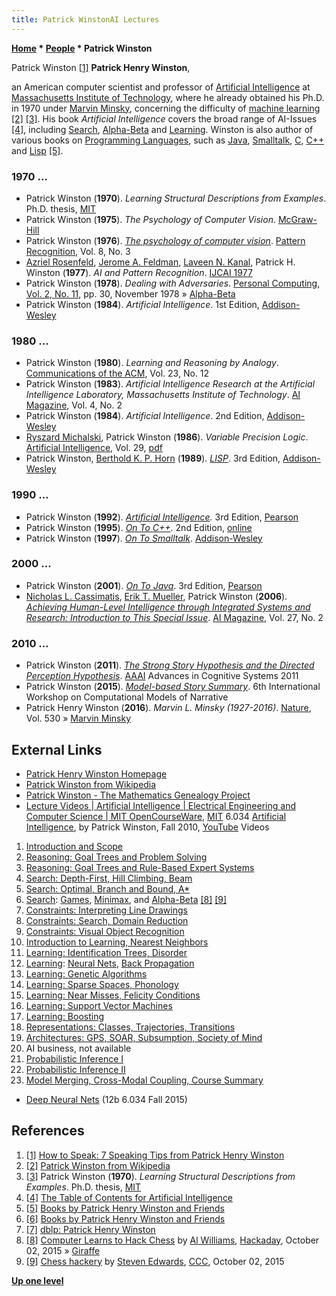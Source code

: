 ```yaml
---
title: Patrick WinstonAI Lectures
---
```

**[Home](Home "Home") \* [People](People "People") \* Patrick Winston**



 [](http://sixminutes.dlugan.com/2008/03/24/speaking-tips-patrick-henry-winston-speak/) Patrick Winston <a id="cite-note-1" href="#cite-ref-1">[1]</a> 
**Patrick Henry Winston**,  

an American computer scientist and professor of [Artificial Intelligence](Artificial_Intelligence "Artificial Intelligence") at [Massachusetts Institute of Technology](Massachusetts_Institute_of_Technology "Massachusetts Institute of Technology"), where he already obtained his Ph.D. in 1970 under [Marvin Minsky](Marvin_Minsky "Marvin Minsky"), concerning the difficulty of [machine learning](Learning "Learning") <a id="cite-note-2" href="#cite-ref-2">[2]</a> <a id="cite-note-3" href="#cite-ref-3">[3]</a>.
His book *Artificial Intelligence* covers the broad range of AI-Issues <a id="cite-note-4" href="#cite-ref-4">[4]</a>, including [Search](Search "Search"), [Alpha-Beta](Alpha-Beta "Alpha-Beta") and [Learning](Learning "Learning"). 
Winston is also author of various books on [Programming Languages](Programming "Programming"), such as [Java](Java "Java"), [Smalltalk](index.php?title=Smalltalk&action=edit&redlink=1 "Smalltalk (page does not exist)"), [C](C "C"), [C++](Cpp "Cpp") and [Lisp](index.php?title=Lisp&action=edit&redlink=1 "Lisp (page does not exist)") <a id="cite-note-5" href="#cite-ref-5">[5]</a>.



### 1970 ...


* Patrick Winston (**1970**).  *Learning Structural Descriptions from Examples*. Ph.D. thesis, [MIT](Massachusetts_Institute_of_Technology "Massachusetts Institute of Technology")
* Patrick Winston (**1975**). *The Psychology of Computer Vision*. [McGraw-Hill](https://en.wikipedia.org/wiki/McGraw-Hill_Education)
* Patrick Winston (**1976**). *[The psychology of computer vision](https://www.semanticscholar.org/paper/The-psychology-of-computer-vision-Winston/9aad8a4c8a94209beb49d97a40c0e6deeffa50e7)*. [Pattern Recognition](https://en.wikipedia.org/wiki/Pattern_Recognition_(journal)), Vol. 8, No. 3
* [Azriel Rosenfeld](Mathematician#ARosenfeld "Mathematician"), [Jerome A. Feldman](Mathematician#JeromeFeldman "Mathematician"), [Laveen N. Kanal](Laveen_Kanal "Laveen Kanal"), Patrick H. Winston (**1977**). *AI and Pattern Recognition*. [IJCAI 1977](Conferences#IJCAI1977 "Conferences")
* Patrick Winston (**1978**). *Dealing with Adversaries*. [Personal Computing, Vol. 2, No. 11](Personal_Computing#2_11 "Personal Computing"), pp. 30, November 1978 » [Alpha-Beta](Alpha-Beta "Alpha-Beta")
* Patrick Winston (**1984**). *Artificial Intelligence*. 1st Edition, [Addison-Wesley](https://en.wikipedia.org/wiki/Addison-Wesley)


### 1980 ...


* Patrick Winston (**1980**). *Learning and Reasoning by Analogy*. [Communications of the ACM](ACM#Communications "ACM"), Vol. 23, No. 12
* Patrick Winston (**1983**). *Artificial Intelligence Research at the Artificial Intelligence Laboratory, Massachusetts Institute of Technology*. [AI Magazine](AAAI#AIMAG "AAAI"), Vol. 4, No. 2
* Patrick Winston (**1984**). *Artificial Intelligence*. 2nd Edition, [Addison-Wesley](https://en.wikipedia.org/wiki/Addison-Wesley)
* [Ryszard Michalski](Ryszard_Michalski "Ryszard Michalski"), Patrick Winston (**1986**). *Variable Precision Logic*. [Artificial Intelligence](https://en.wikipedia.org/wiki/Artificial_Intelligence_(journal)), Vol. 29, [pdf](http://www.mli.gmu.edu/papers/86-90/86-29.pdf)
* Patrick Winston, [Berthold K. P. Horn](Mathematician#BKPHorn "Mathematician") (**1989**). *[LISP](http://people.csail.mit.edu/phw/Books/index.html#Lisp)*. 3rd Edition, [Addison-Wesley](https://en.wikipedia.org/wiki/Addison-Wesley)


### 1990 ...


* Patrick Winston (**1992**). *[Artificial Intelligence](http://people.csail.mit.edu/phw/Books/AIBACK.HTML).* 3rd Edition, [Pearson](https://en.wikipedia.org/wiki/Pearson_Education)
* Patrick Winston (**1995**). *[On To C++](http://people.csail.mit.edu/phw/Books/index.html#OnToC++)*. 2nd Edition, [online](http://people.csail.mit.edu/phw/OnToCPP/)
* Patrick Winston (**1997**). *[On To Smalltalk](http://people.csail.mit.edu/phw/Books/index.html#OnToSt)*. [Addison-Wesley](https://en.wikipedia.org/wiki/Addison-Wesley)


### 2000 ...


* Patrick Winston (**2001**). *[On To Java](http://people.csail.mit.edu/phw/Books/index.html#OnToJava)*. 3rd Edition, [Pearson](https://en.wikipedia.org/wiki/Pearson_Education)
* [Nicholas L. Cassimatis](Mathematician#NLCassimatis "Mathematician"), [Erik T. Mueller](Mathematician#ETMueller "Mathematician"), Patrick Winston (**2006**). *[Achieving Human-Level Intelligence through Integrated Systems and Research: Introduction to This Special Issue](https://www.aaai.org/ojs/index.php/aimagazine/article/view/1876)*. [AI Magazine](AAAI#AIMAG "AAAI"), Vol. 27, No. 2


### 2010 ...


* Patrick Winston (**2011**). *[The Strong Story Hypothesis and the Directed Perception Hypothesis](https://dspace.mit.edu/handle/1721.1/67693)*. [AAAI](AAAI "AAAI") Advances in Cognitive Systems 2011
* Patrick Winston (**2015**). *[Model-based Story Summary](https://dspace.mit.edu/handle/1721.1/99102)*. 6th International Workshop on Computational Models of Narrative
* Patrick Henry Winston (**2016**). *Marvin L. Minsky (1927-2016)*. [Nature](https://en.wikipedia.org/wiki/Nature_%28journal%29), Vol. 530 » [Marvin Minsky](Marvin_Minsky "Marvin Minsky")


## External Links


* [Patrick Henry Winston Homepage](http://people.csail.mit.edu/phw/index.html)
* [Patrick Winston from Wikipedia](https://en.wikipedia.org/wiki/Patrick_Winston)
* [Patrick Winston - The Mathematics Genealogy Project](https://genealogy.math.ndsu.nodak.edu/id.php?id=61072)
* [Lecture Videos | Artificial Intelligence | Electrical Engineering and Computer Science | MIT OpenCourseWare](http://ocw.mit.edu/courses/electrical-engineering-and-computer-science/6-034-artificial-intelligence-fall-2010/lecture-videos/), [MIT](Massachusetts_Institute_of_Technology "Massachusetts Institute of Technology") 6.034 [Artificial Intelligence](Artificial_Intelligence "Artificial Intelligence"), by Patrick Winston, Fall 2010, [YouTube](https://en.wikipedia.org/wiki/YouTube) Videos


1. [Introduction and Scope](https://www.youtube.com/watch?v=TjZBTDzGeGg)
2. [Reasoning: Goal Trees and Problem Solving](https://www.youtube.com/watch?v=PNKj529yY5c)
3. [Reasoning: Goal Trees and Rule-Based Expert Systems](https://www.youtube.com/watch?v=leXa7EKUPFk)
4. [Search: Depth-First, Hill Climbing, Beam](https://www.youtube.com/watch?v=j1H3jAAGlEA)
5. [Search: Optimal, Branch and Bound, A\*](https://www.youtube.com/watch?v=gGQ-vAmdAOI)
6. [Search](Search "Search"): [Games](Games "Games"), [Minimax](Minimax "Minimax"), and [Alpha-Beta](Alpha-Beta "Alpha-Beta") <a id="cite-note-8" href="#cite-ref-8">[8]</a> <a id="cite-note-9" href="#cite-ref-9">[9]</a>
7. [Constraints: Interpreting Line Drawings](https://www.youtube.com/watch?v=l-tzjenXrvI)
8. [Constraints: Search, Domain Reduction](https://www.youtube.com/watch?v=d1KyYyLmGpA)
9. [Constraints: Visual Object Recognition](https://www.youtube.com/watch?v=gvmfbePC2pc)
10. [Introduction to Learning, Nearest Neighbors](https://www.youtube.com/watch?v=09mb78oiPkA)
11. [Learning: Identification Trees, Disorder](https://www.youtube.com/watch?v=SXBG3RGr_Rc)
12. [Learning](Learning "Learning"): [Neural Nets](Neural_Networks "Neural Networks"), [Back Propagation](Neural_Networks#Backpropagation "Neural Networks")
13. [Learning: Genetic Algorithms](https://www.youtube.com/watch?v=kHyNqSnzP8Y)
14. [Learning: Sparse Spaces, Phonology](https://www.youtube.com/watch?v=L73hY1pBcQI)
15. [Learning: Near Misses, Felicity Conditions](https://www.youtube.com/watch?v=sh3EPjhhd40)
16. [Learning: Support Vector Machines](https://www.youtube.com/watch?v=_PwhiWxHK8o)
17. [Learning: Boosting](https://www.youtube.com/watch?v=UHBmv7qCey4)
18. [Representations: Classes, Trajectories, Transitions](https://www.youtube.com/watch?v=bQI0OmJPby4)
19. [Architectures: GPS, SOAR, Subsumption, Society of Mind](https://www.youtube.com/watch?v=PimSbFGrwXM)
20. AI business, not available
21. [Probabilistic Inference I](https://www.youtube.com/watch?v=A6Ud6oUCRak)
22. [Probabilistic Inference II](https://www.youtube.com/watch?v=EC6bf8JCpDQ)
23. [Model Merging, Cross-Modal Coupling, Course Summary](https://www.youtube.com/watch?v=XPEJg_6Cg6o)


* [Deep Neural Nets](https://www.youtube.com/watch?v=VrMHA3yX_QI) (12b 6.034 Fall 2015)


## References


1. <a id="cite-ref-1" href="#cite-note-1">[1]</a> [How to Speak: 7 Speaking Tips from Patrick Henry Winston](http://sixminutes.dlugan.com/2008/03/24/speaking-tips-patrick-henry-winston-speak/)
2. <a id="cite-ref-2" href="#cite-note-2">[2]</a> [Patrick Winston from Wikipedia](https://en.wikipedia.org/wiki/Patrick_Winston)
3. <a id="cite-ref-3" href="#cite-note-3">[3]</a> Patrick Winston (**1970**).  *Learning Structural Descriptions from Examples*. Ph.D. thesis, [MIT](Massachusetts_Institute_of_Technology "Massachusetts Institute of Technology")
4. <a id="cite-ref-4" href="#cite-note-4">[4]</a> [The Table of Contents for Artificial Intelligence](http://people.csail.mit.edu/phw/Books/AITABLE.HTML)
5. <a id="cite-ref-5" href="#cite-note-5">[5]</a> [Books by Patrick Henry Winston and Friends](http://people.csail.mit.edu/phw/Books/index.html)
6. <a id="cite-ref-6" href="#cite-note-6">[6]</a> [Books by Patrick Henry Winston and Friends](http://people.csail.mit.edu/phw/Books/index.html)
7. <a id="cite-ref-7" href="#cite-note-7">[7]</a> [dblp: Patrick Henry Winston](https://dblp.uni-trier.de/pers/hd/w/Winston:Patrick_Henry.html)
8. <a id="cite-ref-8" href="#cite-note-8">[8]</a> [Computer Learns to Hack Chess](http://hackaday.com/2015/10/02/computer-learns-to-hack-chess/#more-172231) by [Al Williams](http://hackaday.com/author/wd5gnr1/), [Hackaday](https://en.wikipedia.org/wiki/Hackaday), October 02, 2015 » [Giraffe](Giraffe "Giraffe")
9. <a id="cite-ref-9" href="#cite-note-9">[9]</a> [Chess hackery](http://www.talkchess.com/forum/viewtopic.php?t=57817) by [Steven Edwards](Steven_Edwards "Steven Edwards"), [CCC](CCC "CCC"), October 02, 2015

**[Up one level](People "People")**







 
